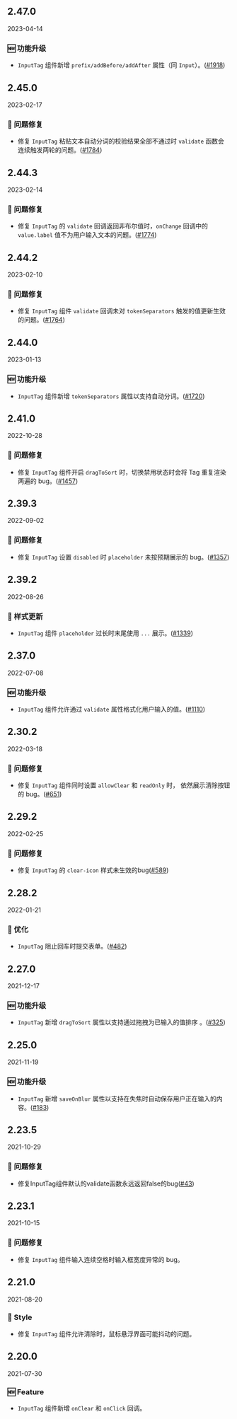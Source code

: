 ## 2.47.0

2023-04-14

### 🆕 功能升级

- `InputTag` 组件新增 `prefix/addBefore/addAfter` 属性（同 `Input`）。([#1918](https://github.com/arco-design/arco-design/pull/1918))

## 2.45.0

2023-02-17

### 🐛 问题修复

- 修复 `InputTag` 粘贴文本自动分词的校验结果全部不通过时 `validate` 函数会连续触发两轮的问题。([#1784](https://github.com/arco-design/arco-design/pull/1784))

## 2.44.3

2023-02-14

### 🐛 问题修复

- 修复 `InputTag` 的 `validate` 回调返回非布尔值时，`onChange` 回调中的 `value.label` 值不为用户输入文本的问题。([#1774](https://github.com/arco-design/arco-design/pull/1774))

## 2.44.2

2023-02-10

### 🐛 问题修复

- 修复 `InputTag` 组件 `validate` 回调未对 `tokenSeparators` 触发的值更新生效的问题。([#1764](https://github.com/arco-design/arco-design/pull/1764))

## 2.44.0

2023-01-13

### 🆕 功能升级

- `InputTag` 组件新增 `tokenSeparators` 属性以支持自动分词。([#1720](https://github.com/arco-design/arco-design/pull/1720))

## 2.41.0

2022-10-28

### 🐛 问题修复

- 修复 `InputTag` 组件开启 `dragToSort` 时，切换禁用状态时会将 Tag 重复渲染两遍的 bug。([#1457](https://github.com/arco-design/arco-design/pull/1457))

## 2.39.3

2022-09-02

### 🐛 问题修复

- 修复 `InputTag` 设置 `disabled` 时 `placeholder` 未按预期展示的 bug。([#1357](https://github.com/arco-design/arco-design/pull/1357))

## 2.39.2

2022-08-26

### 💅 样式更新

- `InputTag` 组件 `placeholder` 过长时末尾使用 `...` 展示。([#1339](https://github.com/arco-design/arco-design/pull/1339))

## 2.37.0

2022-07-08

### 🆕 功能升级

- `InputTag` 组件允许通过 `validate` 属性格式化用户输入的值。([#1110](https://github.com/arco-design/arco-design/pull/1110))

## 2.30.2

2022-03-18

### 🐛 问题修复

- 修复 `InputTag` 组件同时设置 `allowClear` 和 `readOnly` 时， 依然展示清除按钮的 bug。([#651](https://github.com/arco-design/arco-design/pull/651))

## 2.29.2

2022-02-25

### 🐛 问题修复

- 修复 `InputTag` 的 `clear-icon` 样式未生效的bug([#589](https://github.com/arco-design/arco-design/pull/589))

## 2.28.2

2022-01-21

### 💎 优化

- `InputTag` 阻止回车时提交表单。([#482](https://github.com/arco-design/arco-design/pull/482))

## 2.27.0

2021-12-17

### 🆕 功能升级

- `InputTag` 新增 `dragToSort` 属性以支持通过拖拽为已输入的值排序 。([#325](https://github.com/arco-design/arco-design/pull/325))

## 2.25.0

2021-11-19

### 🆕 功能升级

- `InputTag` 新增 `saveOnBlur` 属性以支持在失焦时自动保存用户正在输入的内容。([#183](https://github.com/arco-design/arco-design/pull/183))

## 2.23.5

2021-10-29

### 🐛 问题修复

- 修复InputTag组件默认的validate函数永远返回false的bug([#43](https://github.com/arco-design/arco-design/pull/43))

## 2.23.1

2021-10-15

### 🐛 问题修复

- 修复 `InputTag` 组件输入连续空格时输入框宽度异常的 bug。

## 2.21.0

2021-08-20

### 💅 Style

- 修复 `InputTag` 组件允许清除时，鼠标悬浮界面可能抖动的问题。

## 2.20.0

2021-07-30

### 🆕 Feature

- `InputTag` 组件新增 `onClear` 和 `onClick` 回调。



